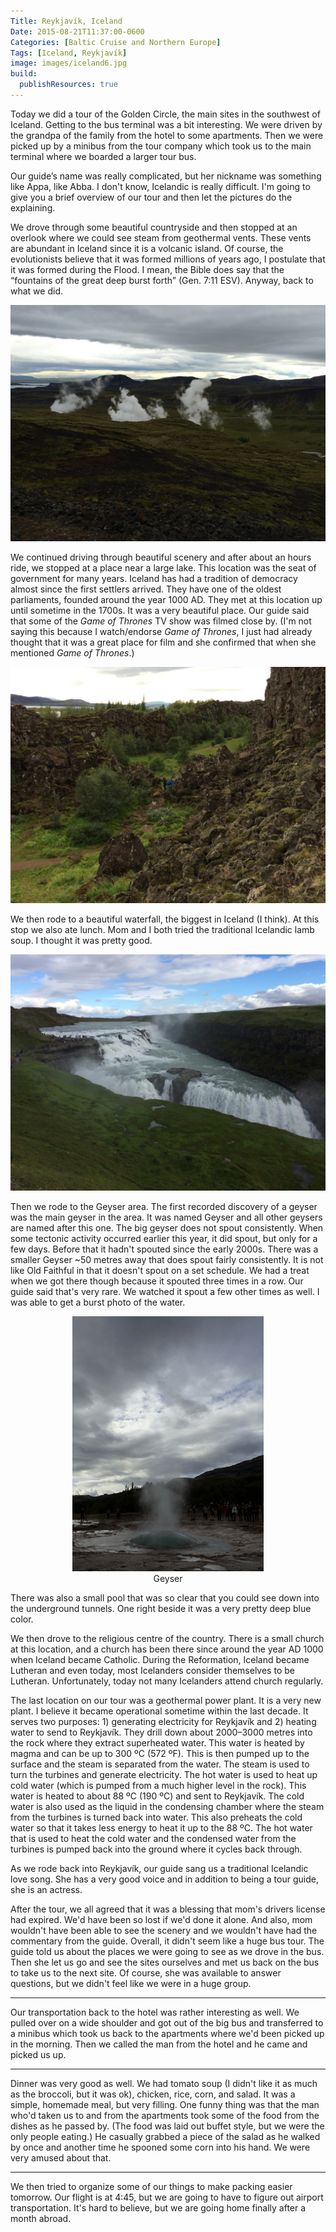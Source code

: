 ```yaml
---
Title: Reykjavík, Iceland
Date: 2015-08-21T11:37:00-0600
Categories: [Baltic Cruise and Northern Europe]
Tags: [Iceland, Reykjavík]
image: images/iceland6.jpg
build:
  publishResources: true
---
```


Today we did a tour of the Golden Circle, the main sites in the southwest of
Iceland. Getting to the bus terminal was a bit interesting.  We were driven by
the grandpa of the family from the hotel to some apartments. Then we were picked
up by a minibus from the tour company which took us to the main terminal where
we boarded a larger tour bus.

Our guide’s name was really complicated, but her nickname was something like
Appa, like Abba. I don't know, Icelandic is really difficult. I'm going to give
you a brief overview of our tour and then let the pictures do the explaining.

We drove through some beautiful countryside and then stopped at an overlook
where we could see steam from geothermal vents. These vents are abundant in
Iceland since it is a volcanic island. Of course, the evolutionists believe that
it was formed millions of years ago, I postulate that it was formed during the
Flood. I mean, the Bible does say that the “fountains of the great deep burst
forth” (Gen. 7:11 ESV).  Anyway, back to what we did.

![Geothermal Vents](images/iceland4.jpg)

We continued driving through beautiful scenery and after about an hours ride, we
stopped at a place near a large lake. This location was the seat of government
for many years. Iceland has had a tradition of democracy almost since the first
settlers arrived. They have one of the oldest parliaments, founded around the
year 1000 AD. They met at this location up until sometime in the 1700s. It was a
very beautiful place. Our guide said that some of the *Game of Thrones* TV show
was filmed close by. (I'm not saying this because I watch/endorse *Game of
Thrones*, I just had already thought that it was a great place for film and she
confirmed that when she mentioned *Game of Thrones*.)

![Beautiful scenery](images/iceland5.jpg)

We then rode to a beautiful waterfall, the biggest in Iceland (I think).  At
this stop we also ate lunch. Mom and I both tried the traditional Icelandic lamb
soup. I thought it was pretty good.

![Waterfall](images/iceland6.jpg)

Then we rode to the Geyser area. The first recorded discovery of a geyser was
the main geyser in the area. It was named Geyser and all other geysers are named
after this one. The big geyser does not spout consistently. When some tectonic
activity occurred earlier this year, it did spout, but only for a few days.
Before that it hadn't spouted since the early 2000s. There was a smaller Geyser
~50 metres away that does spout fairly consistently. It is not like Old Faithful
in that it doesn't spout on a set schedule. We had a treat when we got there
though because it spouted three times in a row. Our guide said that's very rare.
We watched it spout a few other times as well. I was able to get a burst photo
of the water.

<center>
<a href="./images/iceland-geyser.gif">
  <img alt="Geyser" src="./images/iceland-geyser.gif" /><br />
</a>
Geyser
</center>

There was also a small pool that was so clear that you could see down into the
underground tunnels. One right beside it was a very pretty deep blue color.

We then drove to the religious centre of the country. There is a small church at
this location, and a church has been there since around the year AD 1000 when
Iceland became Catholic. During the Reformation, Iceland became Lutheran and
even today, most Icelanders consider themselves to be Lutheran. Unfortunately,
today not many Icelanders attend church regularly.

The last location on our tour was a geothermal power plant. It is a very new
plant. I believe it became operational sometime within the last decade. It
serves two purposes: 1) generating electricity for Reykjavík and 2) heating
water to send to Reykjavík. They drill down about 2000–3000 metres into the rock
where they extract superheated water.  This water is heated by magma and can be
up to 300 ºC (572 ºF). This is then pumped up to the surface and the steam is
separated from the water.  The steam is used to turn the turbines and generate
electricity. The hot water is used to heat up cold water (which is pumped from a
much higher level in the rock). This water is heated to about 88 ºC (190 ºC) and
sent to Reykjavík. The cold water is also used as the liquid in the condensing
chamber where the steam from the turbines is turned back into water. This also
preheats the cold water so that it takes less energy to heat it up to the 88 ºC.
The hot water that is used to heat the cold water and the condensed water from
the turbines is pumped back into the ground where it cycles back through.

As we rode back into Reykjavík, our guide sang us a traditional Icelandic love
song. She has a very good voice and in addition to being a tour guide, she is an
actress.

After the tour, we all agreed that it was a blessing that mom's drivers license
had expired. We'd have been so lost if we'd done it alone. And also, mom
wouldn't have been able to see the scenery and we wouldn't have had the
commentary from the guide. Overall, it didn't seem like a huge bus tour. The
guide told us about the places we were going to see as we drove in the bus. Then
she let us go and see the sites ourselves and met us back on the bus to take us
to the next site. Of course, she was available to answer questions, but we
didn't feel like we were in a huge group.

------------------------------------------------------------------------

Our transportation back to the hotel was rather interesting as well. We pulled
over on a wide shoulder and got out of the big bus and transferred to a minibus
which took us back to the apartments where we'd been picked up in the morning.
Then we called the man from the hotel and he came and picked us up.

------------------------------------------------------------------------

Dinner was very good as well. We had tomato soup (I didn't like it as much as
the broccoli, but it was ok), chicken, rice, corn, and salad. It was a simple,
homemade meal, but very filling. One funny thing was that the man who'd taken us
to and from the apartments took some of the food from the dishes as he passed
by. (The food was laid out buffet style, but we were the only people eating.) He
casually grabbed a piece of the salad as he walked by once and another time he
spooned some corn into his hand. We were very amused about that.

------------------------------------------------------------------------

We then tried to organize some of our things to make packing easier tomorrow.
Our flight is at 4:45, but we are going to have to figure out airport
transportation. It's hard to believe, but we are going home finally after a
month abroad.
